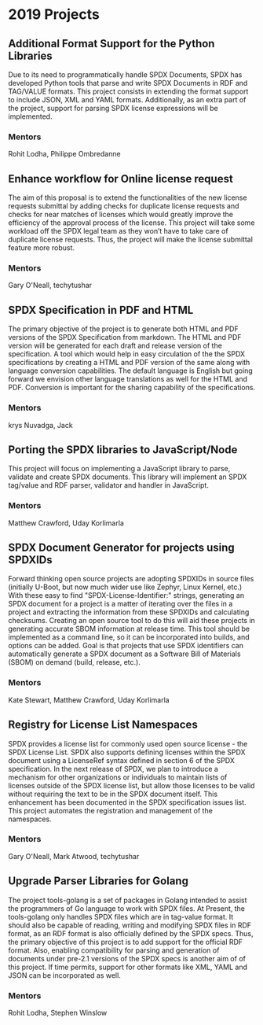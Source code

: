 # 2019 Projects

## Additional Format Support for the Python Libraries

Due to its need to programmatically handle SPDX Documents, SPDX has developed Python tools that parse and write SPDX Documents in RDF and TAG/VALUE formats. This project consists in extending the format support to include JSON, XML and YAML formats. Additionally, as an extra part of the project, support for parsing SPDX license expressions will be implemented.

### Mentors

Rohit Lodha, Philippe Ombredanne


## Enhance workflow for Online license request

The aim of this proposal is to extend the functionalities of the new license requests submittal by adding checks for duplicate license requests and checks for near matches of licenses which would greatly improve the efficiency of the approval process of the license. This project will take some workload off the SPDX legal team as they won’t have to take care of duplicate license requests. Thus, the project will make the license submittal feature more robust.

### Mentors

Gary O'Neall, techytushar


## SPDX Specification in PDF and HTML

The primary objective of the project is to generate both HTML and PDF versions of the SPDX Specification from markdown. The HTML and PDF version will be generated for each draft and release version of the specification. A tool which would help in easy circulation of the the SPDX specifications by creating a HTML and PDF version of the same along with language conversion capabilities. The default language is English but going forward we envision other language translations as well for the HTML and PDF. Conversion is important for the sharing capability of the specifications.

### Mentors

krys Nuvadga, Jack


## Porting the SPDX libraries to JavaScript/Node

This project will focus on implementing a JavaScript library to parse, validate and create SPDX documents. This library will implement an SPDX tag/value and RDF parser, validator and handler in JavaScript.

### Mentors

Matthew Crawford, Uday Korlimarla


## SPDX Document Generator for projects using SPDXIDs

Forward thinking open source projects are adopting SPDXIDs in source files (initially U-Boot, but now much wider use like Zephyr, Linux Kernel, etc.) With these easy to find "SPDX-License-Identifier:" strings, generating an SPDX document for a project is a matter of iterating over the files in a project and extracting the information from these SPDXIDs and calculating checksums. Creating an open source tool to do this will aid these projects in generating accurate SBOM information at release time. This tool should be implemented as a command line, so it can be incorporated into builds, and options can be added. Goal is that projects that use SPDX identifiers can automatically generate a SPDX document as a Software Bill of Materials (SBOM) on demand (build, release, etc.).

### Mentors

Kate Stewart, Matthew Crawford, Uday Korlimarla


## Registry for License List Namespaces

SPDX provides a license list for commonly used open source license - the SPDX License List. SPDX also supports defining licenses within the SPDX document using a LicenseRef syntax defined in section 6 of the SPDX specification. In the next release of SPDX, we plan to introduce a mechanism for other organizations or individuals to maintain lists of licenses outside of the SPDX license list, but allow those licenses to be valid without requiring the text to be in the SPDX document itself. This enhancement has been documented in the SPDX specification issues list. This project automates the registration and management of the namespaces.

### Mentors

Gary O'Neall, Mark Atwood, techytushar


## Upgrade Parser Libraries for Golang

The project tools-golang is a set of packages in Golang intended to assist the programmers of Go language to work with SPDX files. At Present, the tools-golang only handles SPDX files which are in tag-value format. It should also be capable of reading, writing and modifying SPDX files in RDF format, as an RDF format is also officially defined by the SPDX specs. Thus, the primary objective of this project is to add support for the official RDF format. Also, enabling compatibility for parsing and generation of documents under pre-2.1 versions of the SPDX specs is another aim of of this project. If time permits, support for other formats like XML, YAML and JSON can be incorporated as well.

### Mentors

Rohit Lodha, Stephen Winslow


